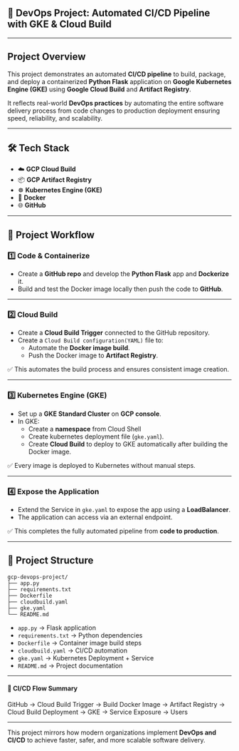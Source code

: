 ## 🚀 DevOps Project: Automated CI/CD Pipeline with GKE & Cloud Build

---

## Project Overview

This project demonstrates an automated **CI/CD pipeline** to build, package, and deploy a containerized **Python Flask** application on **Google Kubernetes Engine (GKE)** using **Google Cloud Build** and **Artifact Registry**.

It reflects real-world **DevOps practices** by automating the entire software delivery process from code changes to production deployment ensuring speed, reliability, and scalability.

---

## 🛠 Tech Stack

- ☁️ **GCP Cloud Build**
- 📦 **GCP Artifact Registry**
- ☸️ **Kubernetes Engine (GKE)**
- 🐳 **Docker**
- 🌐 **GitHub**

---

## 🔗 Project Workflow

### 1️⃣ Code & Containerize
- Create a **GitHub repo** and develop the **Python Flask** app and **Dockerize** it.
- Build and test the Docker image locally then push the code to **GitHub**.

---

### 2️⃣ Cloud Build 
- Create a **Cloud Build Trigger** connected to the GitHub repository.
- Create a `Cloud Build configuration(YAML)` file to:
  - Automate the **Docker image build**.
  - Push the Docker image to **Artifact Registry**.

✅ This automates the build process and ensures consistent image creation.

---

### 3️⃣ Kubernetes Engine (GKE)
- Set up a **GKE Standard Cluster** on **GCP console**.
- In GKE:
  - Create a **namespace** from Cloud Shell
  - Create kubernetes deployment file (`gke.yaml`).
  - Create **Cloud Build** to deploy to GKE automatically after building the Docker image.

✅ Every image is deployed to Kubernetes without manual steps.

---

### 4️⃣ Expose the Application
- Extend the Service in `gke.yaml` to expose the app using a **LoadBalancer**.
- The application can access via an external endpoint.

✅ This completes the fully automated pipeline from **code to production**.

---

## 🔗 Project Structure
```
gcp-devops-project/
├── app.py
├── requirements.txt
├── Dockerfile
├── cloudbuild.yaml
├── gke.yaml
└── README.md
```
- `app.py` → Flask application  
- `requirements.txt` → Python dependencies  
- `Dockerfile` → Container image build steps  
- `cloudbuild.yaml` → CI/CD automation  
- `gke.yaml` → Kubernetes Deployment + Service  
- `README.md` → Project documentation

---

#### 🔄 CI/CD Flow Summary

GitHub → Cloud Build Trigger → Build Docker Image → Artifact Registry → Cloud Build Deployment → GKE → Service Exposure → Users

---
This project mirrors how modern organizations implement **DevOps and CI/CD** to achieve faster, safer, and more scalable software delivery.
